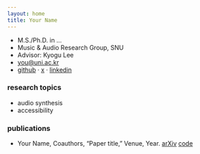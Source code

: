 ```yaml
---
layout: home
title: Your Name
---
```


- M.S./Ph.D. in …
- Music & Audio Research Group, SNU
- Advisor: Kyogu Lee  
- [you@uni.ac.kr](mailto:you@uni.ac.kr)  
- [github](https://github.com/yourid) · [x](https://x.com/yourid) · [linkedin](https://www.linkedin.com/in/yourid/)

### research topics
- audio synthesis
- accessibility

### publications
- Your Name, Coauthors, “Paper title,” Venue, Year. [arXiv](#) [code](#)

